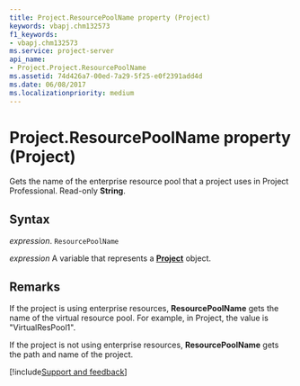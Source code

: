 ```yaml
---
title: Project.ResourcePoolName property (Project)
keywords: vbapj.chm132573
f1_keywords:
- vbapj.chm132573
ms.service: project-server
api_name:
- Project.Project.ResourcePoolName
ms.assetid: 74d426a7-00ed-7a29-5f25-e0f2391add4d
ms.date: 06/08/2017
ms.localizationpriority: medium
---
```



# Project.ResourcePoolName property (Project)

Gets the name of the enterprise resource pool that a project uses in Project Professional. Read-only **String**.


## Syntax

_expression_. `ResourcePoolName`

_expression_ A variable that represents a **[Project](project.project.md)** object.


## Remarks

If the project is using enterprise resources, **ResourcePoolName** gets the name of the virtual resource pool. For example, in Project, the value is "VirtualResPool1".

If the project is not using enterprise resources, **ResourcePoolName** gets the path and name of the project.

[!include[Support and feedback](~/includes/feedback-boilerplate.md)]